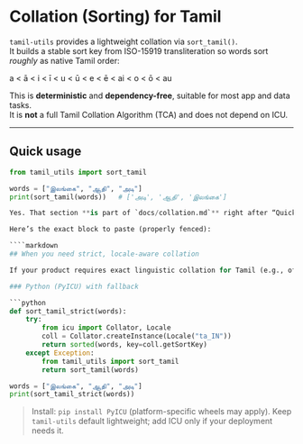 # Collation (Sorting) for Tamil

`tamil-utils` provides a lightweight collation via `sort_tamil()`.  
It builds a stable sort key from ISO-15919 transliteration so words sort *roughly* as native Tamil order:

a < ā < i < ī < u < ū < e < ē < ai < o < ō < au


This is **deterministic** and **dependency-free**, suitable for most app and data tasks.  
It is **not** a full Tamil Collation Algorithm (TCA) and does not depend on ICU.

---

## Quick usage

```python
from tamil_utils import sort_tamil

words = ["இலங்கை", "ஆதி", "அடி"]
print(sort_tamil(words))   # ['அடி', 'ஆதி', 'இலங்கை']

Yes. That section **is part of `docs/collation.md`** right after “Quick usage”.

Here’s the exact block to paste (properly fenced):

````markdown
## When you need strict, locale-aware collation

If your product requires exact linguistic collation for Tamil (e.g., official indexes, libraries), use **ICU** where available and fall back to `sort_tamil()`.

### Python (PyICU) with fallback

```python
def sort_tamil_strict(words):
    try:
        from icu import Collator, Locale
        coll = Collator.createInstance(Locale("ta_IN"))
        return sorted(words, key=coll.getSortKey)
    except Exception:
        from tamil_utils import sort_tamil
        return sort_tamil(words)

words = ["இலங்கை", "ஆதி", "அடி"]
print(sort_tamil_strict(words))
````

> Install: `pip install PyICU` (platform-specific wheels may apply).
> Keep `tamil-utils` default lightweight; add ICU only if your deployment needs it.

```